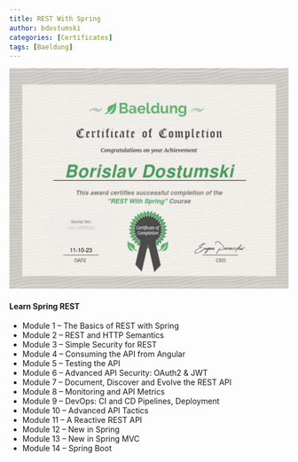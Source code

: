 ```yaml
---
title: REST With Spring
author: bdostumski
categories: [Certificates]
tags: [Baeldung]
---
```


![REST With Spring](../../assets/img/certificates/certificate-of-completion-for-rest-with-spring-the-certification-class.jpg)

#### Learn Spring REST
- Module 1 – The Basics of REST with Spring
- Module 2 – REST and HTTP Semantics
- Module 3 – Simple Security for REST
- Module 4 – Consuming the API from Angular
- Module 5 – Testing the API
- Module 6 – Advanced API Security: OAuth2 & JWT
- Module 7 – Document, Discover and Evolve the REST API
- Module 8 – Monitoring and API Metrics
- Module 9 – DevOps: CI and CD Pipelines, Deployment 
- Module 10 – Advanced API Tactics
- Module 11 – A Reactive REST API
- Module 12 – New in Spring 
- Module 13 – New in Spring MVC
- Module 14 – Spring Boot
